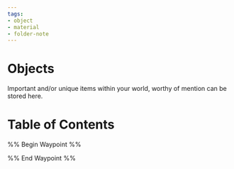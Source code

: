 ```yaml
---
tags:
- object
- material
- folder-note
---
```

# Objects
Important and/or unique items within your world, worthy of mention can be stored here.
# Table of Contents
%% Begin Waypoint %%


%% End Waypoint %%